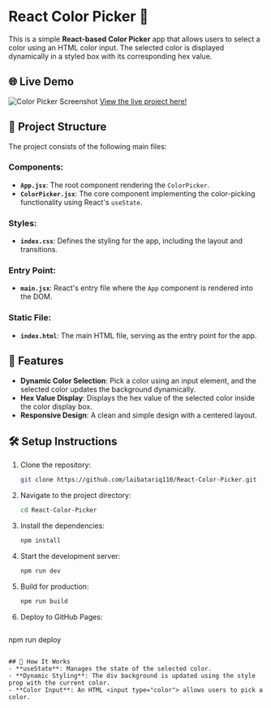 # React Color Picker 🎨

This is a simple **React-based Color Picker** app that allows users to select a color using an HTML color input. The selected color is displayed dynamically in a styled box with its corresponding hex value.

## 🌐 Live Demo
![Color Picker Screenshot](my-react-app/src/assets/color-picker-screenshot.png)
[View the live project here!](https://laibatariq110.github.io/React-Color-Picker)

## 📂 Project Structure
The project consists of the following main files:

### Components:
- **`App.jsx`**: The root component rendering the `ColorPicker`.
- **`ColorPicker.jsx`**: The core component implementing the color-picking functionality using React's `useState`.

### Styles:
- **`index.css`**: Defines the styling for the app, including the layout and transitions.

### Entry Point:
- **`main.jsx`**: React's entry file where the `App` component is rendered into the DOM.

### Static File:
- **`index.html`**: The main HTML file, serving as the entry point for the app.

## 🚀 Features
- **Dynamic Color Selection**: Pick a color using an input element, and the selected color updates the background dynamically.
- **Hex Value Display**: Displays the hex value of the selected color inside the color display box.
- **Responsive Design**: A clean and simple design with a centered layout.

## 🛠️ Setup Instructions
1. Clone the repository:
   ```bash
   git clone https://github.com/laibatariq110/React-Color-Picker.git
   ```
2. Navigate to the project directory:
   ```bash
   cd React-Color-Picker
   ```
4. Install the dependencies:
   ```bash
   npm install
   ```
6. Start the development server:
   ```bash
   npm run dev
   ```
8. Build for production:
   ```bash
   npm run build
   ```
10. Deploy to GitHub Pages:
    ```bash
   npm run deploy
   ```

## 🧩 How It Works
- **useState**: Manages the state of the selected color.
- **Dynamic Styling**: The div background is updated using the style prop with the current color.
- **Color Input**: An HTML <input type="color"> allows users to pick a color.
